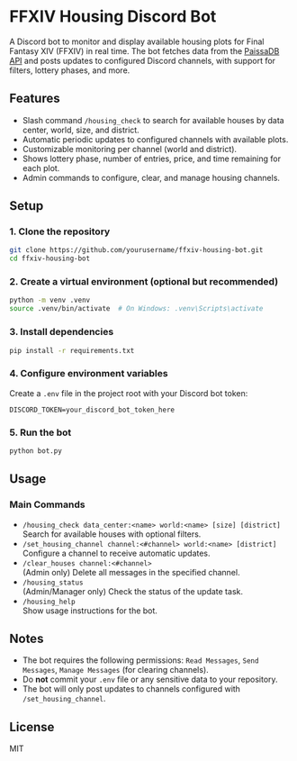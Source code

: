 # **FFXIV Housing Discord Bot**

A Discord bot to monitor and display available housing plots for Final Fantasy XIV (FFXIV) in real time. The bot fetches data from the [PaissaDB API](https://paissadb.zhu.codes) and posts updates to configured Discord channels, with support for filters, lottery phases, and more.

## Features
- Slash command `/housing_check` to search for available houses by data center, world, size, and district.
- Automatic periodic updates to configured channels with available plots.
- Customizable monitoring per channel (world and district).
- Shows lottery phase, number of entries, price, and time remaining for each plot.
- Admin commands to configure, clear, and manage housing channels.

## Setup

### 1. Clone the repository
```bash
git clone https://github.com/yourusername/ffxiv-housing-bot.git
cd ffxiv-housing-bot
```

### 2. Create a virtual environment (optional but recommended)
```bash
python -m venv .venv
source .venv/bin/activate  # On Windows: .venv\Scripts\activate
```

### 3. Install dependencies
```bash
pip install -r requirements.txt
```

### 4. Configure environment variables
Create a `.env` file in the project root with your Discord bot token:
```
DISCORD_TOKEN=your_discord_bot_token_here
```

### 5. Run the bot
```bash
python bot.py
```

## Usage

### Main Commands
- `/housing_check data_center:<name> world:<name> [size] [district]`  
  Search for available houses with optional filters.
- `/set_housing_channel channel:<#channel> world:<name> [district]`  
  Configure a channel to receive automatic updates.
- `/clear_houses channel:<#channel>`  
  (Admin only) Delete all messages in the specified channel.
- `/housing_status`  
  (Admin/Manager only) Check the status of the update task.
- `/housing_help`  
  Show usage instructions for the bot.

## Notes
- The bot requires the following permissions: `Read Messages`, `Send Messages`, `Manage Messages` (for clearing channels).
- Do **not** commit your `.env` file or any sensitive data to your repository.
- The bot will only post updates to channels configured with `/set_housing_channel`.

## License
MIT 
